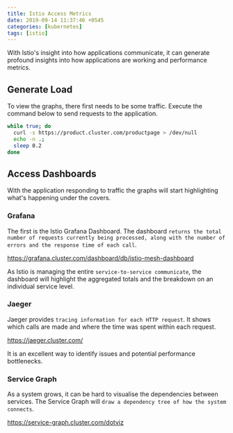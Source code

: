 ```yaml
---
title: Istio Access Metrics
date: 2019-09-14 11:37:46 +0545
categories: [kubernetes]
tags: [istio]
---
```


With Istio's insight into how applications communicate, it can generate profound insights into how applications are working and performance metrics.

## Generate Load
To view the graphs, there first needs to be some traffic. Execute the command below to send requests to the application.

```bash
while true; do
  curl -s https://product.cluster.com/productpage > /dev/null
  echo -n .;
  sleep 0.2
done
```

## Access Dashboards
With the application responding to traffic the graphs will start highlighting what's happening under the covers.

### Grafana
The first is the Istio Grafana Dashboard. The dashboard `returns the total number of requests currently being processed, along with the number of errors and the response time of each call`.

https://grafana.cluster.com/dashboard/db/istio-mesh-dashboard

As Istio is managing the entire `service-to-service communicate`, the dashboard will highlight the aggregated totals and the breakdown on an individual service level.

### Jaeger
Jaeger provides `tracing information for each HTTP request`. It shows which calls are made and where the time was spent within each request.

https://jaeger.cluster.com/

It is an excellent way to identify issues and potential performance bottlenecks.

### Service Graph
As a system grows, it can be hard to visualise the dependencies between services. The Service Graph will `draw a dependency tree of how the system connects`.

https://service-graph.cluster.com/dotviz